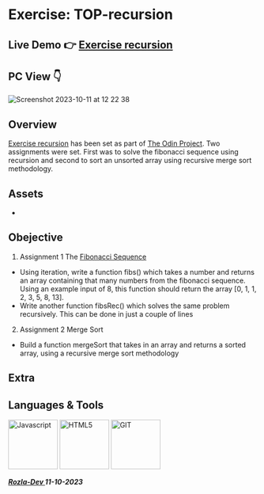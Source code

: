 # Exercise: TOP-recursion

## Live Demo 👉  [Exercise recursion](https://curveservices.github.io/TOP-recursion/)

## PC View 👇
![Screenshot 2023-10-11 at 12 22 38](https://github.com/curveservices/TOP-recursion/assets/101556296/a8212301-fce0-4624-8a45-56c57c170eee)

## Overview

[Exercise recursion](https://www.theodinproject.com/lessons/javascript-recursion) has been set as part of [The Odin Project](https://www.theodinproject.com/). Two assignments were set. First was to solve the fibonacci sequence using recursion and second to sort an unsorted array using recursive merge sort methodology.

## Assets

- 

## Obejective

1. Assignment 1 The [Fibonacci Sequence](https://en.wikipedia.org/wiki/Fibonacci_number)
- Using iteration, write a function fibs() which takes a number and returns an array containing that many numbers from the fibonacci sequence. Using an example input of 8, this function should return the array [0, 1, 1, 2, 3, 5, 8, 13].
- Write another function fibsRec() which solves the same problem recursively. This can be done in just a couple of lines
2. Assignment 2 Merge Sort
- Build a function mergeSort that takes in an array and returns a sorted array, using a recursive merge sort methodology

## Extra

## Languages & Tools

<a href="https://javascript.info/"><img width="100" alt="Javascript" src="https://cdn.jsdelivr.net/gh/devicons/devicon/icons/javascript/javascript-plain.svg" /></a> <a href="https://html.com/html5/"><img width="100" alt="HTML5" src="https://cdn.jsdelivr.net/gh/devicons/devicon/icons/html5/html5-plain-wordmark.svg" /></a> <img alt="GIT" width="100" src="https://cdn.jsdelivr.net/gh/devicons/devicon/icons/git/git-original.svg" />
          


***<a href="https://twitter.com/Crypto_Rozla"> Rozla-Dev </a> 11-10-2023***

